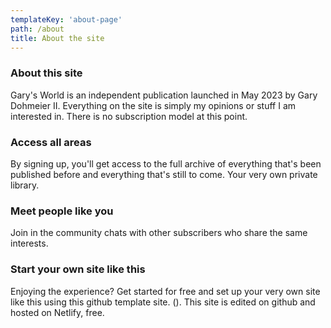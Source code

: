 ```yaml
---
templateKey: 'about-page'
path: /about
title: About the site
---
```

### About this site
Gary's World is an independent publication launched in May 2023 by Gary Dohmeier II. Everything on the site is simply my opinions or stuff I am interested in. There is no subscription model at this point. 

### Access all areas
By signing up, you'll get access to the full archive of everything that's been published before and everything that's still to come. Your very own private library.

### Meet people like you
Join in the community chats with other subscribers who share the same interests.

### Start your own site like this 
Enjoying the experience? Get started for free and set up your very own site like this using this github template site. (). This site is edited on github and hosted on Netlify, free.
